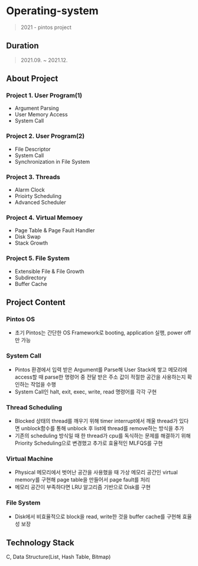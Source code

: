 # Operating-system
> 2021 - pintos project

## Duration
> 2021.09. ~ 2021.12.

## About Project
### Project 1. User Program(1)
* Argument Parsing
* User Memory Access
* System Call

### Project 2. User Program(2)
* File Descriptor
* System Call
* Synchronization in File System

### Project 3. Threads
* Alarm Clock
* Prioirty Scheduling
* Advanced Scheduler

### Project 4. Virtual Memoey
* Page Table & Page Fault Handler
* Disk Swap
* Stack Growth

### Project 5. File System
* Extensible File & File Growth
* Subdirectory
* Buffer Cache

## Project Content
### Pintos OS
* 초기 Pintos는 간단한 OS Framework로 booting, application 실행, power off 만 가능
### System Call
* Pintos 환경에서 입력 받은 Argument를 Parse해 User Stack에 쌓고 메모리에 access할 때 parse한 명령어 중 전달 받은 주소 값이 적절한 공간을 사용하는지 확인하는 작업을 수행
* System Call인 halt, exit, exec, write, read 명령어를 각각 구현
### Thread Scheduling
* Blocked 상태의 thread를 깨우기 위해 timer interrupt에서 깨울 thread가 있다면 unblock함수를 통해 unblock 후 list에 thread를 remove하는 방식을 추가
* 기존의 scheduling 방식일 때 한 thread가 cpu를 독식하는 문제를 해결하기 위해 Priority Scheduling으로 변경했고 추가로 효율적인 MLFQS를 구현
### Virtual Machine
* Physical 메모리에서 벗어난 공간을 사용했을 때 가상 메모리 공간인 virtual memory를 구현해 page table을 만들어서 page fault를 처리
* 메모리 공간이 부족하다면 LRU 알고리즘 기반으로 Disk를 구현
### File System
* Disk에서 비효율적으로 block을 read, write한 것을 buffer cache를 구현해 효율성 보장

## Technology Stack
C, Data Structure(List, Hash Table, Bitmap)
